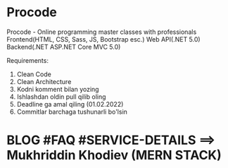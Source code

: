 # Procode
Procode - Online programming master classes with professionals
Frontend(HTML, CSS, Sass, JS, Bootstrap esc.)
Web API(.NET 5.0)
Backend(.NET ASP.NET Core MVC 5.0)

Requirements:
1. Clean Code
2. Clean Architecture
3. Kodni komment bilan yozing
4. Ishlashdan oldin pull qilib oling
5. Deadline ga amal qiling (01.02.2022)
6. Commitlar barchaga tushunarli bo'lsin


# BLOG #FAQ #SERVICE-DETAILS ==> Mukhriddin Khodiev (MERN STACK)
